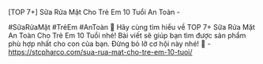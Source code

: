 [TOP 7+] Sữa Rửa Mặt Cho Trẻ Em 10 Tuổi An Toàn - 

#SữaRửaMặt #TrẻEm #AnToàn 🤗
Hãy cùng tìm hiểu về TOP 7+ Sữa Rửa Mặt An Toàn Cho Trẻ Em 10 Tuổi nhé! Bài viết sẽ giúp bạn tìm được sản phẩm phù hợp nhất cho con của bạn. Đừng bỏ lỡ cơ hội này nhé! 🤗 - https://stcpharco.com/sua-rua-mat-cho-tre-em-10-tuoi/
